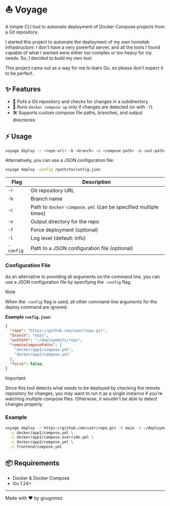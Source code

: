# ⛵ Voyage

A simple CLI tool to automate deployment of Docker Compose projects from a Git repository.

I started this project to automate the deployment of my own homelab infrastructure. I don't have a very powerful server, and all the tools I found capable of what I wanted were either too complex or too heavy for my needs. So, I decided to build my own tool.

This project came out as a way for me to learn Go, so please don't expect it to be perfect.

## ✨ Features

- 🐳 Pulls a Git repository and checks for changes in a subdirectory
- 🔄 Runs `docker compose up` only if changes are detected (or with `-f`)
- 🛠️ Supports custom compose file paths, branches, and output directories

## ⚡ Usage


```sh
voyage deploy -r <repo-url> -b <branch> -c <compose-path> -o <out-path> [-f] [-l debug|info|error|fatal]
```

Alternatively, you can use a JSON configuration file:

```sh
voyage deploy -config /path/to/config.json
```

| Flag      | Description                                                    |
| --------- | -------------------------------------------------------------- |
| `-r`      | Git repository URL                                             |
| `-b`      | Branch name                                                    |
| `-c`      | Path to `docker-compose.yml` (can be specified multiple times) |
| `-o`      | Output directory for the repo                                  |
| `-f`      | Force deployment (optional)                                    |
| `-l`      | Log level (default: info)                                      |
| `-config` | Path to a JSON configuration file (optional)                   |

### Configuration File

As an alternative to providing all arguments on the command line, you can use a JSON configuration file by specifying the `-config` flag.

> [!NOTE]
> When the `-config` flag is used, all other command-line arguments for the deploy command are ignored.

**Example `config.json`:**

```json
{
  "repo": "https://github.com/user/repo.git",
  "branch": "main",
  "outPath": "~/deployments/repo",
  "remoteComposePaths": [
    "docker/app1/compose.yml",
    "docker/app2/compose.yml"
  ],
  "force": false,
}
```

> [!IMPORTANT]  
> Since this tool detects what needs to be deployed by checking the remote repository for changes, you may want to run it as 
> a single instance if you're watching multiple compose files. Otherwise, it wouldn't be able to detect changes properly.

### Example

```sh
voyage deploy -r https://github.com/user/repo.git -b main -o ~/deployments/repo \
  -c docker/app1/compose.yml \
  -c docker/app1/compose.override.yml \
  -c docker/app2/compose.yml \
  -c frontend/compose.yml
```

## 📦 Requirements

- Docker & Docker Compose
- Go 1.24+

---

Made with ❤️ by gnugomez
